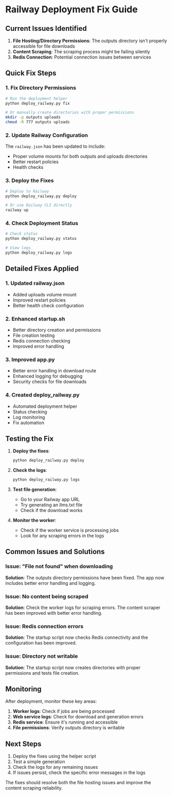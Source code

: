 # Railway Deployment Fix Guide

## Current Issues Identified

1. **File Hosting/Directory Permissions**: The outputs directory isn't properly accessible for file downloads
2. **Content Scraping**: The scraping process might be failing silently
3. **Redis Connection**: Potential connection issues between services

## Quick Fix Steps

### 1. Fix Directory Permissions

```bash
# Run the deployment helper
python deploy_railway.py fix

# Or manually create directories with proper permissions
mkdir -p outputs uploads
chmod -R 777 outputs uploads
```

### 2. Update Railway Configuration

The `railway.json` has been updated to include:
- Proper volume mounts for both outputs and uploads directories
- Better restart policies
- Health checks

### 3. Deploy the Fixes

```bash
# Deploy to Railway
python deploy_railway.py deploy

# Or use Railway CLI directly
railway up
```

### 4. Check Deployment Status

```bash
# Check status
python deploy_railway.py status

# View logs
python deploy_railway.py logs
```

## Detailed Fixes Applied

### 1. Updated railway.json
- Added uploads volume mount
- Improved restart policies
- Better health check configuration

### 2. Enhanced startup.sh
- Better directory creation and permissions
- File creation testing
- Redis connection checking
- Improved error handling

### 3. Improved app.py
- Better error handling in download route
- Enhanced logging for debugging
- Security checks for file downloads

### 4. Created deploy_railway.py
- Automated deployment helper
- Status checking
- Log monitoring
- Fix automation

## Testing the Fix

1. **Deploy the fixes**:
   ```bash
   python deploy_railway.py deploy
   ```

2. **Check the logs**:
   ```bash
   python deploy_railway.py logs
   ```

3. **Test file generation**:
   - Go to your Railway app URL
   - Try generating an llms.txt file
   - Check if the download works

4. **Monitor the worker**:
   - Check if the worker service is processing jobs
   - Look for any scraping errors in the logs

## Common Issues and Solutions

### Issue: "File not found" when downloading
**Solution**: The outputs directory permissions have been fixed. The app now includes better error handling and logging.

### Issue: No content being scraped
**Solution**: Check the worker logs for scraping errors. The content scraper has been improved with better error handling.

### Issue: Redis connection errors
**Solution**: The startup script now checks Redis connectivity and the configuration has been improved.

### Issue: Directory not writable
**Solution**: The startup script now creates directories with proper permissions and tests file creation.

## Monitoring

After deployment, monitor these key areas:

1. **Worker logs**: Check if jobs are being processed
2. **Web service logs**: Check for download and generation errors
3. **Redis service**: Ensure it's running and accessible
4. **File permissions**: Verify outputs directory is writable

## Next Steps

1. Deploy the fixes using the helper script
2. Test a simple generation
3. Check the logs for any remaining issues
4. If issues persist, check the specific error messages in the logs

The fixes should resolve both the file hosting issues and improve the content scraping reliability. 